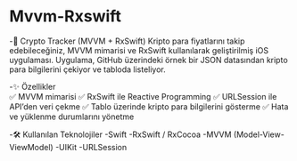 # Mvvm-Rxswift


-📱 Crypto Tracker (MVVM + RxSwift)
Kripto para fiyatlarını takip edebileceğiniz, MVVM mimarisi ve RxSwift kullanılarak geliştirilmiş iOS uygulaması.
Uygulama, GitHub üzerindeki örnek bir JSON datasından kripto para bilgilerini çekiyor ve tabloda listeliyor.



-✨ Özellikler <br>
✅ MVVM mimarisi
✅ RxSwift ile Reactive Programming
✅ URLSession ile API’den veri çekme
✅ Tablo üzerinde kripto para bilgilerini gösterme
✅ Hata ve yüklenme durumlarını yönetme



-🛠 Kullanılan Teknolojiler
-Swift
-RxSwift / RxCocoa
-MVVM (Model-View-ViewModel)
-UIKit
-URLSession
